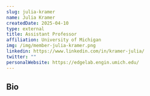 ```yaml
---
slug: julia-kramer
name: Julia Kramer
createdDate: 2025-04-10
type: external
title: Assistant Professor
affiliation: University of Michigan
img: /img/member-julia-kramer.png
linkedin: https://www.linkedin.com/in/kramer-julia/
twitter: ""
personalWebsite: https://edgelab.engin.umich.edu/
---
```


## Bio
